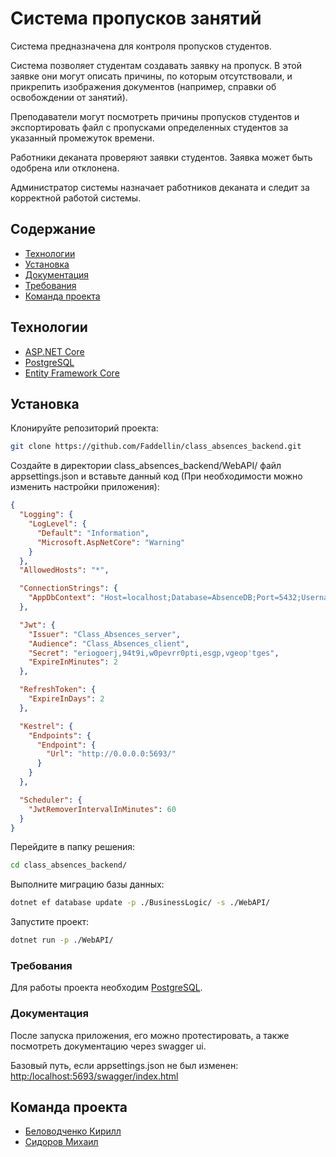 # Система пропусков занятий
Система предназначена для контроля пропусков студентов.

Система позволяет студентам создавать заявку на пропуск. В этой заявке они могут описать причины, по которым отсутствовали, и прикрепить изображения документов (например, справки об освобождении от занятий).

Преподаватели могут посмотреть причины пропусков студентов и экспортировать файл с пропусками определенных студентов за указанный промежуток времени.

Работники деканата проверяют заявки студентов. Заявка может быть одобрена или отклонена.

Администратор системы назначает работников деканата и следит за корректной работой системы.


## Содержание
- [Технологии](#технологии)
- [Установка](#установка)
- [Документация](#документация)
- [Требования](#требования)
- [Команда проекта](#команда-проекта)
  
## Технологии
- [ASP.NET Core](https://learn.microsoft.com/)
- [PostgreSQL](https://www.postgresql.org/)
- [Entity Framework Core](https://learn.microsoft.com/ru-ru/ef/core/)

## Установка

Клонируйте репозиторий проекта:
```sh
git clone https://github.com/Faddellin/class_absences_backend.git
```

Создайте в директории class_absences_backend/WebAPI/ файл appsettings.json и вставьте данный код (При необходимости можно изменить настройки приложения):
```json
{
  "Logging": {
    "LogLevel": {
      "Default": "Information",
      "Microsoft.AspNetCore": "Warning"
    }
  },
  "AllowedHosts": "*",

  "ConnectionStrings": {
    "AppDbContext": "Host=localhost;Database=AbsenceDB;Port=5432;Username=postgres;Password=123"
  },

  "Jwt": {
    "Issuer": "Class_Absences_server",
    "Audience": "Class_Absences_client",
    "Secret": "eriogoerj,94t9i,w0pevrr0pti,esgp,vgeop'tges",
    "ExpireInMinutes": 2
  },

  "RefreshToken": {
    "ExpireInDays": 2
  },

  "Kestrel": {
    "Endpoints": {
      "Endpoint": {
        "Url": "http://0.0.0.0:5693/"
      }
    }
  },

  "Scheduler": {
    "JwtRemoverIntervalInMinutes": 60
  }
}
```

Перейдите в папку решения:
```sh
cd class_absences_backend/
```

Выполните миграцию базы данных:
```sh
dotnet ef database update -p ./BusinessLogic/ -s ./WebAPI/ 
```

Запустите проект:
```sh
dotnet run -p ./WebAPI/
```


### Требования
Для работы проекта необходим [PostgreSQL](https://www.postgresql.org/download/).


### Документация
После запуска приложения, его можно протестировать, а также посмотреть документацию через swagger ui.

Базовый путь, если appsettings.json не был изменен: [http:/localhost:5693/swagger/index.html](http:/localhost:5693/swagger/index.html)

## Команда проекта
- [Беловодченко Кирилл](https://github.com/Faddellin)
- [Сидоров Михаил](https://github.com/mikhail-belii)
